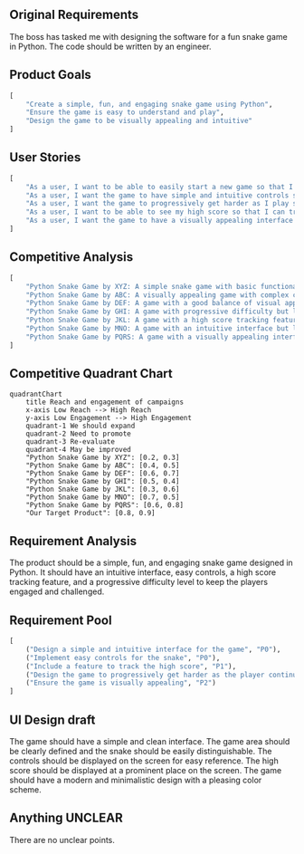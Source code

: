 ## Original Requirements
The boss has tasked me with designing the software for a fun snake game in Python. The code should be written by an engineer.

## Product Goals
```python
[
    "Create a simple, fun, and engaging snake game using Python",
    "Ensure the game is easy to understand and play",
    "Design the game to be visually appealing and intuitive"
]
```

## User Stories
```python
[
    "As a user, I want to be able to easily start a new game so that I can play whenever I want",
    "As a user, I want the game to have simple and intuitive controls so that I can play without confusion",
    "As a user, I want the game to progressively get harder as I play so that I am constantly challenged",
    "As a user, I want to be able to see my high score so that I can track my progress and aim to beat it",
    "As a user, I want the game to have a visually appealing interface so that my gaming experience is enjoyable"
]
```

## Competitive Analysis
```python
[
    "Python Snake Game by XYZ: A simple snake game with basic functionality but lacks visual appeal",
    "Python Snake Game by ABC: A visually appealing game with complex controls that may confuse new players",
    "Python Snake Game by DEF: A game with a good balance of visual appeal and functionality but lacks progressive difficulty",
    "Python Snake Game by GHI: A game with progressive difficulty but lacks a high score tracking feature",
    "Python Snake Game by JKL: A game with a high score tracking feature but lacks visual appeal",
    "Python Snake Game by MNO: A game with an intuitive interface but lacks progressive difficulty",
    "Python Snake Game by PQRS: A game with a visually appealing interface and simple controls but lacks a high score tracking feature"
]
```

## Competitive Quadrant Chart
```mermaid
quadrantChart
    title Reach and engagement of campaigns
    x-axis Low Reach --> High Reach
    y-axis Low Engagement --> High Engagement
    quadrant-1 We should expand
    quadrant-2 Need to promote
    quadrant-3 Re-evaluate
    quadrant-4 May be improved
    "Python Snake Game by XYZ": [0.2, 0.3]
    "Python Snake Game by ABC": [0.4, 0.5]
    "Python Snake Game by DEF": [0.6, 0.7]
    "Python Snake Game by GHI": [0.5, 0.4]
    "Python Snake Game by JKL": [0.3, 0.6]
    "Python Snake Game by MNO": [0.7, 0.5]
    "Python Snake Game by PQRS": [0.6, 0.8]
    "Our Target Product": [0.8, 0.9]
```

## Requirement Analysis
The product should be a simple, fun, and engaging snake game designed in Python. It should have an intuitive interface, easy controls, a high score tracking feature, and a progressive difficulty level to keep the players engaged and challenged.

## Requirement Pool
```python
[
    ("Design a simple and intuitive interface for the game", "P0"),
    ("Implement easy controls for the snake", "P0"),
    ("Include a feature to track the high score", "P1"),
    ("Design the game to progressively get harder as the player continues to play", "P1"),
    ("Ensure the game is visually appealing", "P2")
]
```

## UI Design draft
The game should have a simple and clean interface. The game area should be clearly defined and the snake should be easily distinguishable. The controls should be displayed on the screen for easy reference. The high score should be displayed at a prominent place on the screen. The game should have a modern and minimalistic design with a pleasing color scheme.

## Anything UNCLEAR
There are no unclear points.